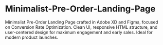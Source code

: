 # Minimalist-Pre-Order-Landing-Page
Minimalist Pre-Order Landing Page crafted in Adobe XD and Figma, focused on Conversion Rate Optimization. Clean UI, responsive HTML structure, and user-centered design for maximum engagement and early sales. Ideal for modern product launches.
